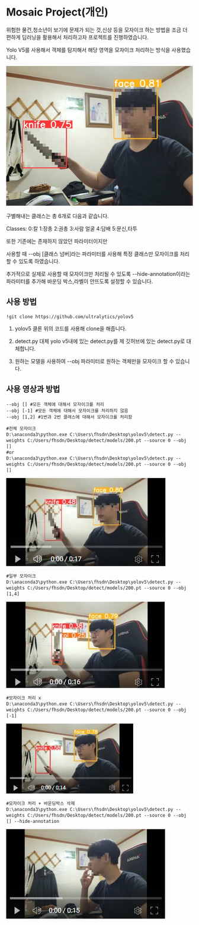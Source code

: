 # Mosaic Project(개인)

위험한 물건,청소년이 보기에 문제가 되는 것,신상 등을 모자이크 하는 방법을 조금 더 편하게 딥러닝을 활용해서 처리하고자 프로젝트를 진행하였습니다.

Yolo V5를 사용해서 객체를 탐지해서 해당 영역을 모자이크 처리하는 방식을 사용했습니다.

![intro](./img/intro.PNG)

구별해내는 클래스는 총 6개로 다음과 같습니다.

Classes:
0:칼
1:장총
2:권총
3:사람 얼굴
4:담배
5:문신,타투

또한 기존에는 존재하지 않았던 파라미터이지만

사용할 때 --obj [클래스 넘버]라는 파라미터를 사용해 특정 클래스만 모자이크를 처리할 수 있도록 하였습니다.

추가적으로 실제로 사용할 때 모자이크만 처리될 수 있도록 --hide-annotation이라는 파라미터를 추가해 바운딩 박스,라벨이 안뜨도록 설정할 수 있습니다.

## 사용 방법

```
!git clone https://github.com/ultralytics/yolov5  
```

1. yolov5 클론
위의 코드를 사용해 clone을 해줍니다.

2. detect.py 대체
yolo v5내에 있는 detect.py를 제 깃허브에 있는 detect.py로 대체합니다.

3. 원하는 모델을 사용하여 --obj 파라미터로 원하는 객체만을 모자이크 할 수 있습니다.

## 사용 영상과 방법
```
--obj [] #모든 객체에 대해서 모자이크를 처리 
--obj [-1] #모든 객체에 대해서 모자이크를 처리하지 않음
--obj [1,2] #1번과 2번 클래스에 대해서 모자이크를 처리함
```

```
#전체 모자이크
D:\anaconda3\python.exe C:\Users\fhsdn\Desktop\yolov5\detect.py --weights C:/Users/fhsdn/Desktop/detect/models/200.pt --source 0 --obj []
#or
D:\anaconda3\python.exe C:\Users\fhsdn\Desktop\yolov5\detect.py --weights C:/Users/fhsdn/Desktop/detect/models/200.pt --source 0 --obj []
```

[![original](./img/original.PNG)](https://youtu.be/1s7kCSHE_y8)

```
#일부 모자이크
D:\anaconda3\python.exe C:\Users\fhsdn\Desktop\yolov5\detect.py --weights C:/Users/fhsdn/Desktop/detect/models/200.pt --source 0 --obj [1,4]
```

[![sub-part](./img/sub.PNG)](https://youtu.be/uOG80WX8hiI)

```
#모자이크 처리 x
D:\anaconda3\python.exe C:\Users\fhsdn\Desktop\yolov5\detect.py --weights C:/Users/fhsdn/Desktop/detect/models/200.pt --source 0 --obj [-1]
```
[![no](./img/no.PNG)](https://youtu.be/Zm7MMylasS4)

```
#모자이크 처리 + 바운딩박스 삭제
D:\anaconda3\python.exe C:\Users\fhsdn\Desktop\yolov5\detect.py --weights C:/Users/fhsdn/Desktop/detect/models/200.pt --source 0 --obj [] --hide-annotation
```

[![practical](./img/practical.PNG)](https://youtu.be/N6j2c6EkgZ8)